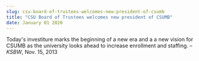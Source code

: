 ```yaml
---
slug: csu-board-of-trustees-welcomes-new-president-of-csumb
title: "CSU Board of Trustees welcomes new president of CSUMB"
date: January 01 2020
---
```


<p>Today's investiture marks the beginning of a new era and a a new vision for CSUMB as the university looks ahead to increase enrollment and staffing. – <em>KSBW</em>, Nov. 15, 2013
</p>
